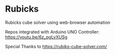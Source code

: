 # Rubicks
Rubicks cube solver using web-browser automation

Repos integrated with Arduino UNO Controller: 
    https://youtu.be/6z_pgLvXUSg   

Special Thanks to 
    https://rubiks-cube-solver.com/

